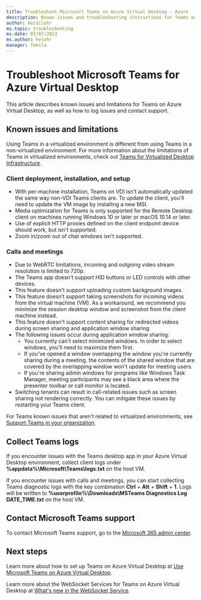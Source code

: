 ```yaml
---
title: Troubleshoot Microsoft Teams on Azure Virtual Desktop - Azure
description: Known issues and troubleshooting instructions for Teams on Azure Virtual Desktop.
author: Heidilohr
ms.topic: troubleshooting
ms.date: 03/07/2023
ms.author: helohr
manager: femila
---
```


# Troubleshoot Microsoft Teams for Azure Virtual Desktop

This article describes known issues and limitations for Teams on Azure Virtual Desktop, as well as how to log issues and contact support.

## Known issues and limitations

Using Teams in a virtualized environment is different from using Teams in a non-virtualized environment. For more information about the limitations of Teams in virtualized environments, check out [Teams for Virtualized Desktop Infrastructure](/microsoftteams/teams-for-vdi#known-issues-and-limitations).

### Client deployment, installation, and setup

- With per-machine installation, Teams on VDI isn't automatically updated the same way non-VDI Teams clients are. To update the client, you'll need to update the VM image by installing a new MSI.
- Media optimization for Teams is only supported for the Remote Desktop client on machines running Windows 10 or later or macOS 10.14 or later.
- Use of explicit HTTP proxies defined on the client endpoint device should work, but isn't supported.
- Zoom in/zoom out of chat windows isn't supported.

### Calls and meetings

- Due to WebRTC limitations, incoming and outgoing video stream resolution is limited to 720p.
- The Teams app doesn't support HID buttons or LED controls with other devices.
- This feature doesn't support uploading custom background images.
- This feature doesn’t support taking screenshots for incoming videos from the virtual machine (VM). As a workaround, we recommend you minimize the session desktop window and screenshot from the client machine instead.
- This feature doesn't support content sharing for redirected videos during screen sharing and application window sharing.
- The following issues occur during application window sharing:
  - You currently can't select minimized windows. In order to select windows, you'll need to maximize them first.
  - If you've opened a window overlapping the window you're currently sharing during a meeting, the contents of the shared window that are covered by the overlapping window won't update for meeting users.
  - If you're sharing admin windows for programs like Windows Task Manager, meeting participants may see a black area where the presenter toolbar or call monitor is located.
- Switching tenants can result in call-related issues such as screen sharing not rendering correctly. You can mitigate these issues by restarting your Teams client. 

For Teams known issues that aren't related to virtualized environments, see [Support Teams in your organization](/microsoftteams/known-issues).

## Collect Teams logs

If you encounter issues with the Teams desktop app in your Azure Virtual Desktop environment, collect client logs under **%appdata%\Microsoft\Teams\logs.txt** on the host VM.

If you encounter issues with calls and meetings, you can start collecting Teams diagnostic logs with the key combination **Ctrl** + **Alt** + **Shift** + **1**. Logs will be written to **%userprofile%\Downloads\MSTeams Diagnostics Log DATE_TIME.txt** on the host VM.

## Contact Microsoft Teams support

To contact Microsoft Teams support, go to the [Microsoft 365 admin center](/microsoft-365/admin/contact-support-for-business-products).

## Next steps

Learn more about how to set up Teams on Azure Virtual Desktop at [Use Microsoft Teams on Azure Virtual Desktop](teams-on-avd.md).

Learn more about the WebSocket Services for Teams on Azure Virtual Desktop at [What's new in the WebSocket Service](whats-new-webrtc.md).